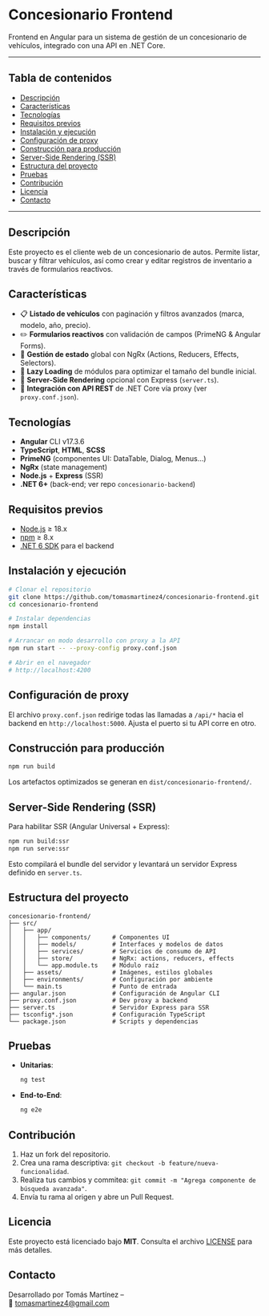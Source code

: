# Concesionario Frontend

Frontend en Angular para un sistema de gestión de un concesionario de vehículos, integrado con una API en .NET Core.

---

## Tabla de contenidos

- [Descripción](#descripción)  
- [Características](#características)  
- [Tecnologías](#tecnologías)  
- [Requisitos previos](#requisitos-previos)  
- [Instalación y ejecución](#instalación-y-ejecución)  
- [Configuración de proxy](#configuración-de-proxy)  
- [Construcción para producción](#construcción-para-producción)  
- [Server-Side Rendering (SSR)](#server-side-rendering-ssr)  
- [Estructura del proyecto](#estructura-del-proyecto)  
- [Pruebas](#pruebas)  
- [Contribución](#contribución)  
- [Licencia](#licencia)  
- [Contacto](#contacto)  

---

## Descripción

Este proyecto es el cliente web de un concesionario de autos. Permite listar, buscar y filtrar vehículos, así como crear y editar registros de inventario a través de formularios reactivos.

## Características

- 📋 **Listado de vehículos** con paginación y filtros avanzados (marca, modelo, año, precio).  
- ✏️ **Formularios reactivos** con validación de campos (PrimeNG & Angular Forms).  
- 🔄 **Gestión de estado** global con NgRx (Actions, Reducers, Effects, Selectors).  
- 🚀 **Lazy Loading** de módulos para optimizar el tamaño del bundle inicial.  
- 🤖 **Server-Side Rendering** opcional con Express (`server.ts`).  
- 🔗 **Integración con API REST** de .NET Core vía proxy (ver `proxy.conf.json`).

## Tecnologías

- **Angular** CLI v17.3.6  
- **TypeScript**, **HTML**, **SCSS**  
- **PrimeNG** (componentes UI: DataTable, Dialog, Menus…)  
- **NgRx** (state management)  
- **Node.js** + **Express** (SSR)  
- **.NET 6+** (back-end; ver repo `concesionario-backend`)  

## Requisitos previos

- [Node.js](https://nodejs.org/) ≥ 18.x  
- [npm](https://npmjs.com/) ≥ 8.x  
- [.NET 6 SDK](https://dotnet.microsoft.com/) para el backend  

## Instalación y ejecución

```bash
# Clonar el repositorio
git clone https://github.com/tomasmartinez4/concesionario-frontend.git
cd concesionario-frontend

# Instalar dependencias
npm install

# Arrancar en modo desarrollo con proxy a la API
npm run start -- --proxy-config proxy.conf.json

# Abrir en el navegador
# http://localhost:4200
```

## Configuración de proxy

El archivo `proxy.conf.json` redirige todas las llamadas a `/api/*` hacia el backend en `http://localhost:5000`. Ajusta el puerto si tu API corre en otro.

## Construcción para producción

```bash
npm run build
```

Los artefactos optimizados se generan en `dist/concesionario-frontend/`.

## Server-Side Rendering (SSR)

Para habilitar SSR (Angular Universal + Express):

```bash
npm run build:ssr
npm run serve:ssr
```

Esto compilará el bundle del servidor y levantará un servidor Express definido en `server.ts`.

## Estructura del proyecto

```
concesionario-frontend/
├── src/
│   ├── app/
│   │   ├── components/      # Componentes UI
│   │   ├── models/          # Interfaces y modelos de datos
│   │   ├── services/        # Servicios de consumo de API
│   │   ├── store/           # NgRx: actions, reducers, effects
│   │   └── app.module.ts    # Módulo raíz
│   ├── assets/              # Imágenes, estilos globales
│   ├── environments/        # Configuración por ambiente
│   └── main.ts              # Punto de entrada
├── angular.json             # Configuración de Angular CLI
├── proxy.conf.json          # Dev proxy a backend
├── server.ts                # Servidor Express para SSR
├── tsconfig*.json           # Configuración TypeScript
└── package.json             # Scripts y dependencias
```

## Pruebas

- **Unitarias**:  
  ```bash
  ng test
  ```  
- **End-to-End**:  
  ```bash
  ng e2e
  ```

## Contribución

1. Haz un fork del repositorio.  
2. Crea una rama descriptiva: `git checkout -b feature/nueva-funcionalidad`.  
3. Realiza tus cambios y commitea: `git commit -m "Agrega componente de búsqueda avanzada"`.  
4. Envía tu rama al origen y abre un Pull Request.  

## Licencia

Este proyecto está licenciado bajo **MIT**. Consulta el archivo [LICENSE](LICENSE) para más detalles.

## Contacto

Desarrollado por Tomás Martínez –  
📧 [tomasmartinez4@gmail.com](mailto:tomasmartinez4@gmail.com)
